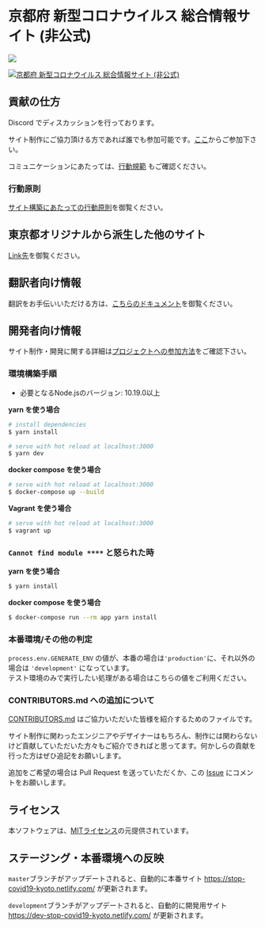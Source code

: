# 京都府 新型コロナウイルス 総合情報サイト (非公式)

![](https://github.com/stop-covid19-kyoto/covid19-kyoto/workflows/production%20deploy/badge.svg)

[![京都府 新型コロナウイルス 総合情報サイト (非公式)](https://raw.githubusercontent.com/stop-covid19-kyoto/covid19-kyoto/development/static/ogp.jpg)](#)

<!--
### 日本語 | [English](./docs/en/README.md) | [Español](./docs/es/README.md) | [한국어](./docs/ko/README.md) | [繁體中文](./docs/zh_TW/README.md) | [简体中文](./docs/zh_CN/README.md) | [Tiếng Việt](./docs/vi/README.md) | [ภาษาไทย](./docs/th/README.md) | [Français](./docs/fr/README.md)
-->

## 貢献の仕方

Discord でディスカッションを行っております。

サイト制作にご協力頂ける方であれば誰でも参加可能です。[ここ](https://discordapp.com/invite/afMbXc6)からご参加下さい。

コミュニケーションにあたっては、[行動規範](./.github/CODE_OF_CONDUCT.md) もご確認ください。

### 行動原則

[サイト構築にあたっての行動原則](./.github/CODE_OF_CONDUCT.md)を御覧ください。

## 東京都オリジナルから派生した他のサイト

[Link先](./FORKED_SITES.md)を御覧ください。

## 翻訳者向け情報

翻訳をお手伝いいただける方は、[こちらのドキュメント](./TRANSLATION.md)を御覧ください。

## 開発者向け情報

サイト制作・開発に関する詳細は[プロジェクトへの参加方法](./.github/CONTRIBUTING.md)をご確認下さい。

### 環境構築手順

- 必要となるNode.jsのバージョン: 10.19.0以上

**yarn を使う場合**
```bash
# install dependencies
$ yarn install

# serve with hot reload at localhost:3000
$ yarn dev
```

**docker compose を使う場合**
```bash
# serve with hot reload at localhost:3000
$ docker-compose up --build
```

**Vagrant を使う場合**
```bash
# serve with hot reload at localhost:3000
$ vagrant up
```

### `Cannot find module ****` と怒られた時

**yarn を使う場合**
```bash
$ yarn install
```

**docker compose を使う場合**
```bash
$ docker-compose run --rm app yarn install
```

### 本番環境/その他の判定

`process.env.GENERATE_ENV` の値が、本番の場合は`'production'`に、それ以外の場合は `'development'` になっています。  
テスト環境のみで実行したい処理がある場合はこちらの値をご利用ください。


### CONTRIBUTORS.md への追加について

[CONTRIBUTORS.md](./CONTRIBUTORS.md) はご協力いただいた皆様を紹介するためのファイルです。

サイト制作に関わったエンジニアやデザイナーはもちろん、制作には関わらないけど貢献していただいた方々もご紹介できればと思ってます。何かしらの貢献を行った方はぜひ追記をお願いします。

追加をご希望の場合は Pull Request を送っていただくか、この [Issue](https://github.com/stop-covid19-kyoto/covid19-kyoto/issues/24) にコメントをお願いします。

## ライセンス

本ソフトウェアは、[MITライセンス](./LICENSE.txt)の元提供されています。


## ステージング・本番環境への反映
`master`ブランチがアップデートされると、自動的に本番サイト https://stop-covid19-kyoto.netlify.com/ が更新されます。

`development`ブランチがアップデートされると、自動的に開発用サイト https://dev-stop-covid19-kyoto.netlify.com/ が更新されます。

